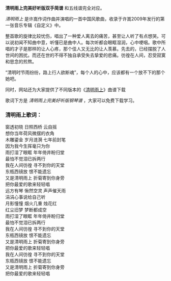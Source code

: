 

**清明雨上完美好听版双手简谱** 和五线谱完全对应。

_清明雨上_ 是许嵩作词作曲并演唱的一首中国风歌曲，收录于许嵩2009年发行的第一张音乐专辑《自定义》中。

整首歌的旋律比较忧伤，唱出了一种爱人离去的痛苦，甚至让人听了有点想哭。可以说初闻不知曲中意，听懂已是曲中人。每次听都会眼眶湿润，心中哽咽。歌中所唱的才子是那样的让人心疼，那个佳人又无比的让人羡慕。先去的，已经摆脱了人世间的困扰。而还在世的不得不独自承受失去挚爱的悲痛。彷徨在人间，忍受寂寞和思念的煎熬。

“清明时节雨纷纷，路上行人欲断魂”，每个人的心中，应该都有一个放不下的那个她吧。

同时，网站还为大家提供了不同版本的《[清明雨上](Music-173-清明雨上.html "清明雨上")》曲谱下载

歌词下方是 _清明雨上完美好听版钢琴谱_ ，大家可以免费下载学习。

### 清明雨上歌词：

窗透初晓 日照西桥 云自摇  
想你当年荷风微摆的衣角  
木雕鎏金 岁月涟漪 七年前封笔  
因为我今生挥毫只为你  
雨打湿了眼眶 年年倚井盼归堂  
最怕不觉泪已拆两行  
我在人间彷徨 寻不到你的天堂  
东瓶西镜放 恨不能遗忘  
又是清明雨上 折菊寄到你身旁  
把你最爱的歌来轻轻唱  
远方有琴 愀然空灵 声声催天雨  
涓涓心事说给自己听  
月影憧憧 烟火几重 烛花红  
红尘旧梦 梦断都成空  
雨打湿了眼眶 年年倚井盼归堂  
最怕不觉泪已拆两行  
我在人间彷徨 寻不到你的天堂  
东瓶西镜放 恨不能遗忘  
又是清明雨上 折菊寄到你身旁  
把你最爱的歌来轻轻唱  
我在人间彷徨 寻不到你的天堂  
东瓶西镜放 恨不能遗忘  
又是清明雨上 折菊寄到你身旁  
把你最爱的歌来轻轻唱

